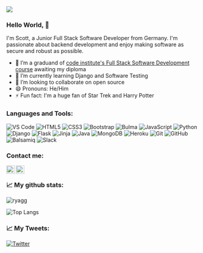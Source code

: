 <div>
         <img src="https://res.cloudinary.com/psbgbp/image/upload/t_profile_cover/v1647086047/profile/back_cover_iqmfe5.webp"/>
                    </div>
                    
### Hello World, 👋

I'm Scott, a Junior Full Stack Software Developer from Germany. I'm passionate about backend development and enjoy making software as secure and robust as possible.

- 🔭 I’m a graduand of <a href="https://codeinstitute.net/de/full-stack-software-development-diploma/">code institute's Full Stack Software Development course</a> awaiting my diploma
- 🌱 I’m currently learning Django and Software Testing
- 👯 I’m looking to collaborate on open source
- 😄 Pronouns: He/Him
- ⚡ Fun fact: I'm a huge fan of Star Trek and Harry Potter

### Languages and Tools:
![VS Code](https://img.shields.io/badge/-VS%20Code-007ACC?style=plastic&logo=visual-studio-code)
![HTML5](https://img.shields.io/badge/-HTML5-E34F26?style=plastic&logo=html5&logoColor=white)
![CSS3](https://img.shields.io/badge/-CSS3-1572B6?style=plastic&logo=css3)
![Bootstrap](https://img.shields.io/badge/-Bootstrap-563D7C?style=plastic&logo=bootstrap&logoColor=fff)
![Bulma](https://img.shields.io/badge/-Bulma-181717?style=plastic&logo=bulma)
![JavaScript](https://img.shields.io/badge/-JavaScript-181717?style=plastic&logo=javascript)
![Python](https://img.shields.io/badge/-Python-1e415e?style=plastic&logo=Python&logoColor=ffe873)
![Django](https://img.shields.io/badge/-Django-0c4b33?style=plastic&logo=Django)
![Flask](https://img.shields.io/badge/-Flask-181717?style=plastic&logo=flask)
![Jinja](https://img.shields.io/badge/Jinja%20-%23000000.svg?&style=plastic&logo=Jinja&logoColor=B41717)
![Java](https://img.shields.io/badge/-Java-e40000?&style=plastic&logo=java&logoColor=fff)
![MongoDB](https://img.shields.io/badge/-MongoDB-181717?style=plastic&logo=mongodb)
![Heroku](https://img.shields.io/badge/-Heroku-430098?style=plastic&logo=heroku)
![Git](https://img.shields.io/badge/-Git-181717?style=plastic&logo=git)
![GitHub](https://img.shields.io/badge/-GitHub-181717?style=plastic&logo=github)
![Balsamiq](https://img.shields.io/badge/Balsamiq%20-%23A60000.svg?&style=plastic&logo=Balsamiq&logoColor=FFFFFF)
![Slack](https://img.shields.io/badge/-Slack-181717?style=plastic&logo=slack)


### Contact me:
<a href="https://twitter.com/scottboening">
  <img align="left" alt="Scott Boening | Twitter" width="22px" src="https://raw.githubusercontent.com/peterthehan/peterthehan/master/assets/twitter.svg" />
</a>
<a href="https://www.linkedin.com/in/scott-boening-junior-software-developer/">
  <img align="left" alt="Scott's LinkedIN" width="22px" src="https://raw.githubusercontent.com/peterthehan/peterthehan/master/assets/linkedin.svg" />
</a>

<br />

### 📈 My github stats:

<p align="left"> 
<img src="https://github-readme-stats.vercel.app/api?username=ryagg&show_icons=true&theme=nord" alt="ryagg" />
  
![Top Langs](https://github-readme-stats.vercel.app/api/top-langs/?username=ryagg&hide=TeX&layout=compact&theme=nord) 
  <br />

 
### 📈 My Tweets:


[![Twitter](https://github-readme-twitter.gazf.vercel.app/api?id=scottboening&layout=wide)](https://twitter.com/scottboening)
